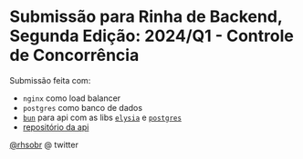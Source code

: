 # Submissão para Rinha de Backend, Segunda Edição: 2024/Q1 - Controle de Concorrência

Submissão feita com:

- `nginx` como load balancer
- `postgres` como banco de dados
- [`bun`](https://bun.sh/) para api com as libs [`elysia`](https://elysiajs.com/) e [`postgres`](https://github.com/porsager/postgres)
- [repositório da api](https://github.com/rhsobr/rinha-de-backend-2024-q1)

[@rhsobr](https://twitter.com/rhsobr) @ twitter
